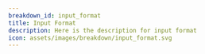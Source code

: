 ```yaml
---
breakdown_id: input_format
title: Input Format
description: Here is the description for input format
icon: assets/images/breakdown/input_format.svg
---
```

